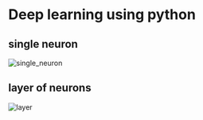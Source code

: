 # Deep learning using python
## single neuron
![single_neuron](https://github.com/user-attachments/assets/d3696d3f-8e0a-48ba-9478-a28e368369c1)

## layer of neurons

![layer](https://github.com/user-attachments/assets/d8cac004-ad0d-4332-9960-d523a976763d)
